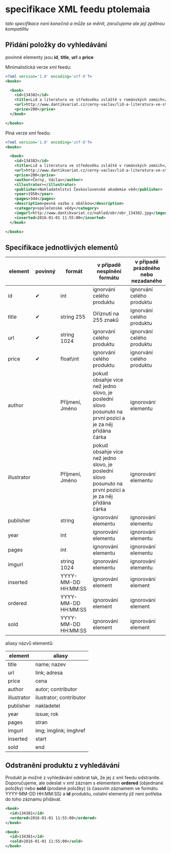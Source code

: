 # specifikace XML feedu ptolemaia

*tato specifikace není konečná a může se měnit, zaručujeme ale její zpětnou kompatilitu*

## Přidání položky do vyhledávání

povinné elementy jsou **id**, **title**, **url** a **price**

Minimalistická verze xml feedu:

```xml
<?xml version='1.0' encoding='utf-8'?>
<books>

  <book>
    <id>134382</id>
    <title>Lid a literatura ve středověku zvláště v románských zemích</title>
    <url>http://www.dantikvariat.cz/cerny-vaclav/lid-a-literatura-ve-stredoveku-zvlaste-v-romanskych-zemi-134382</url>
    <price>200</price>
  </book>

</books>
```

Plná verze xml feedu:

```xml
<?xml version='1.0' encoding='utf-8'?>
<books>

  <book>
    <id>134382</id>
    <title>Lid a literatura ve středověku zvláště v románských zemích</title>
    <url>http://www.dantikvariat.cz/cerny-vaclav/lid-a-literatura-ve-stredoveku-zvlaste-v romanskych-zemi-134382</url>
    <price>200</price>
    <author>Černý, Václav</author>
    <illustrator></illustrator>
    <publisher>Nakladatelství Československé akademie věd</publisher>
    <year>1958</year>
    <pages>344</pages>
    <description>pevná vazba s obálkou</description>
    <category>společenské vědy</category>
    <imgurl>http://www.dantikvariat.cz/nahled/obr/obr_134382.jpg</imgurl>
    <inserted>2016-01-01 11:55:00</inserted>
  </book>

</books>
```

## Specifikace jednotlivých elementů

|element|povinný|formát|v případě nesplnění formátu|v případě prázdného nebo nezadaného|
|-|-|-|-|-|
|id|✔|int|ignorvání celého produktu|ignorvání celého produktu|
|title|✔|string 255|Oříznutí na 255 znaků|ignorvání celého produktu|
|url|✔|string 1024|ignorvání celého produktu|ignorvání celého produktu|
|price|✔|float\int|ignorvání celého produktu|ignorvání celého produktu|
|author||Příjmení, Jméno|pokud obsahje více než jedno slovo, je poslední slovo posunuto na první pozici a je za něj přidána čárka|ignorování elementu|
|illustrator||Příjmení, Jméno|pokud obsahje více než jedno slovo, je poslední slovo posunuto na první pozici a je za něj přidána čárka|ignorování elementu|
|publisher||string|ignorování elementu|ignorování elementu|
|year||int|ignorování elementu|ignorování elementu|
|pages||int|ignorování elementu|ignorování elementu|
|imgurl||string 1024|ignorování elementu|ignorování elementu|
|inserted||YYYY-MM-DD HH:MM:SS|ignorování element|ignorování element|
|ordered||YYYY-MM-DD HH:MM:SS|ignorování element|ignorování element|
|sold||YYYY-MM-DD HH:MM:SS|ignorování element|ignorování element|

aliasy názvů elementů:

|element|aliasy|
|-|-|
|title|name; nazev|
|url|link; adresa|
|price|cena|
|author|autor; contributor|
|illustrator|ilustrator; contributor|
|publisher|nakladetel|
|year|issue; rok|
|pages|stran|
|imgurl|img; imglink; imghref|
|inserted|start|
|sold|end|

## Odstranění produktu z vyhledávání

Produkt je možné z vyhledávání odebrat tak, že jej z xml feedu odstraníte. Doporučujeme, ale odeslat v xml záznam s elementem **ordered** (objednané položky) nebo **sold** (prodané položky) (s časovím záznamem ve formátu YYYY-MM-DD HH:MM:SS) a **id** produktu, ostatní elementy již není potřeba do toho záznamu přidávat.

```xml
<book>
  <id>134381</id>
  <ordered>2016-01-01 11:55:00</ordered>
</book>

<book>
  <id>134381</id>
  <sold>2016-01-01 11:55:00</sold>
</book>
```
